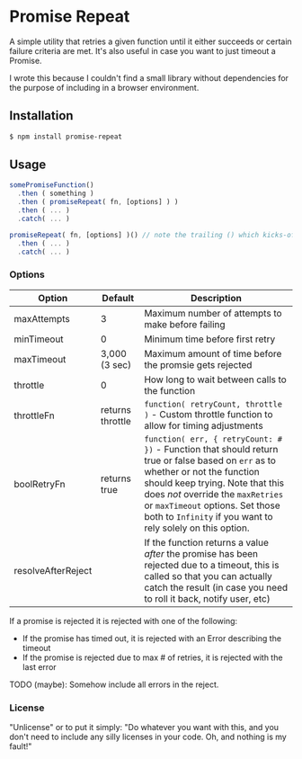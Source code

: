 # Promise Repeat

A simple utility that retries a given function until it either succeeds or certain failure criteria are met.  It's also useful in case you want to just timeout a Promise.

I wrote this because I couldn't find a small library without dependencies for the purpose of including in a browser environment.

## Installation

```bash
$ npm install promise-repeat
```

## Usage

```js
somePromiseFunction()
  .then ( something )
  .then ( promiseRepeat( fn, [options] ) )
  .then ( ... )
  .catch( ... )

promiseRepeat( fn, [options] )() // note the trailing () which kicks-off the chain
  .then ( ... )
  .catch( ... )
```

### Options

| Option | Default | Description |
|--------|---------|-------------|
| maxAttempts | 3 | Maximum number of attempts to make before failing
| minTimeout | 0 | Minimum time before first retry
| maxTimeout | 3,000 (3 sec) | Maximum amount of time before the promsie gets rejected
| throttle | 0 | How long to wait between calls to the function
| throttleFn | returns throttle | `function( retryCount, throttle )` - Custom throttle function to allow for timing adjustments
| boolRetryFn | returns true | `function( err, { retryCount: # })` - Function that should return true or false based on `err` as to whether or not the function should keep trying.  Note that this does _not_ override the `maxRetries` or `maxTimeout` options.  Set those both to `Infinity` if you want to rely solely on this option.
| resolveAfterReject | | If the function returns a value _after_ the promise has been rejected due to a timeout, this is called so that you can actually catch the result (in case you need to roll it back, notify user, etc)

If a promise is rejected it is rejected with one of the following:

- If the promise has timed out, it is rejected with an Error describing the timeout
- If the promise is rejected due to max # of retries, it is rejected with the last error

TODO (maybe): Somehow include all errors in the reject.

### License

"Unlicense" or to put it simply: "Do whatever you want with this, and you don't need to include any silly licenses in your code.  Oh, and nothing is my fault!"
